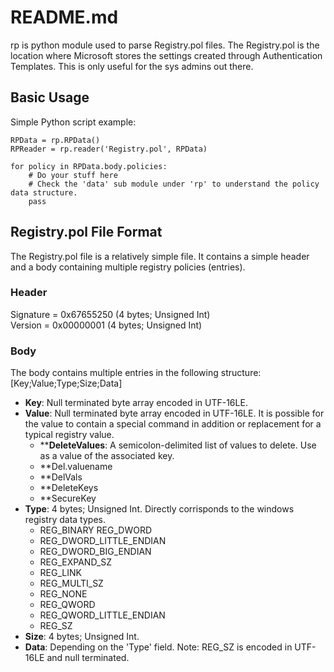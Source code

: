README.md
=========

rp is python module used to parse Registry.pol files. The Registry.pol is the location where Microsoft stores the settings created through Authentication Templates. This is only useful for the sys admins out there.

## Basic Usage
Simple Python script example:

	RPData = rp.RPData()
	RPReader = rp.reader('Registry.pol', RPData)

	for policy in RPData.body.policies:
		# Do your stuff here
		# Check the 'data' sub module under 'rp' to understand the policy data structure.
		pass

## Registry.pol File Format
The Registry.pol file is a relatively simple file.  It contains a simple header and a body containing multiple registry policies (entries).

### Header
Signature = 0x67655250 (4 bytes; Unsigned Int)  
Version = 0x00000001 (4 bytes; Unsigned Int)  

### Body
The body contains multiple entries in the following structure:  
	[Key;Value;Type;Size;Data]


* **Key**: Null terminated byte array encoded in UTF-16LE.  
* **Value**: Null terminated byte array encoded in UTF-16LE. It is possible for the value to contain a special command in addition or replacement for a typical registry value.
	* ****DeleteValues**: A semicolon-delimited list of values to delete. Use as a value of the associated key.
	* **Del.valuename
	* **DelVals
	* **DeleteKeys
	* **SecureKey
* **Type**: 4 bytes; Unsigned Int. Directly corrisponds to the windows registry data types.
	* REG_BINARY REG_DWORD
	* REG_DWORD_LITTLE_ENDIAN
	* REG_DWORD_BIG_ENDIAN
	* REG_EXPAND_SZ
	* REG_LINK
	* REG_MULTI_SZ
	* REG_NONE
	* REG_QWORD
	* REG_QWORD_LITTLE_ENDIAN
	* REG_SZ
* **Size**: 4 bytes; Unsigned Int.  
* **Data**: Depending on the 'Type' field. Note: REG_SZ is encoded in UTF-16LE and null terminated.  




